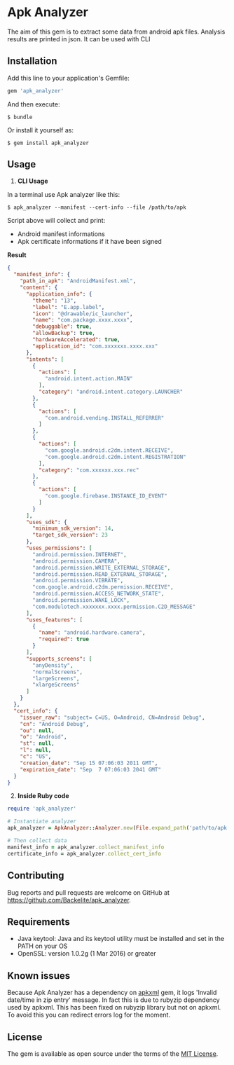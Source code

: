 # Apk Analyzer

The aim of this gem is to extract some data from android apk files. Analysis results are printed in json. It can be used with CLI

## Installation

Add this line to your application's Gemfile:

```ruby
gem 'apk_analyzer'
```

And then execute:

```shell
$ bundle
```

Or install it yourself as:

```shell
$ gem install apk_analyzer
```

## Usage

1. **CLI Usage**

In a terminal use Apk analyzer like this:

```shell
$ apk_analyzer --manifest --cert-info --file /path/to/apk
```

Script above will collect and print:
* Android manifest informations
* Apk certificate informations if it have been signed

**Result**
```json
{
  "manifest_info": {
    "path_in_apk": "AndroidManifest.xml",
    "content": {
      "application_info": {
        "theme": "13",
        "label": "E.app.label",
        "icon": "@drawable/ic_launcher",
        "name": "com.package.xxxx.xxxx",
        "debuggable": true,
        "allowBackup": true,
        "hardwareAccelerated": true,
        "application_id": "com.xxxxxxx.xxxx.xxx"
      },
      "intents": [
        {
          "actions": [
            "android.intent.action.MAIN"
          ],
          "category": "android.intent.category.LAUNCHER"
        },
        {
          "actions": [
            "com.android.vending.INSTALL_REFERRER"
          ]
        },
        {
          "actions": [
            "com.google.android.c2dm.intent.RECEIVE",
            "com.google.android.c2dm.intent.REGISTRATION"
          ],
          "category": "com.xxxxxx.xxx.rec"
        },
        {
          "actions": [
            "com.google.firebase.INSTANCE_ID_EVENT"
          ]
        }
      ],
      "uses_sdk": {
        "minimum_sdk_version": 14,
        "target_sdk_version": 23
      },
      "uses_permissions": [
        "android.permission.INTERNET",
        "android.permission.CAMERA",
        "android.permission.WRITE_EXTERNAL_STORAGE",
        "android.permission.READ_EXTERNAL_STORAGE",
        "android.permission.VIBRATE",
        "com.google.android.c2dm.permission.RECEIVE",
        "android.permission.ACCESS_NETWORK_STATE",
        "android.permission.WAKE_LOCK",
        "com.modulotech.xxxxxxx.xxxx.permission.C2D_MESSAGE"
      ],
      "uses_features": [
        {
          "name": "android.hardware.camera",
          "required": true
        }
      ],
      "supports_screens": [
        "anyDensity",
        "normalScreens",
        "largeScreens",
        "xlargeScreens"
      ]
    }
  },
  "cert_info": {
    "issuer_raw": "subject= C=US, O=Android, CN=Android Debug",
    "cn": "Android Debug",
    "ou": null,
    "o": "Android",
    "st": null,
    "l": null,
    "c": "US",
    "creation_date": "Sep 15 07:06:03 2011 GMT",
    "expiration_date": "Sep  7 07:06:03 2041 GMT"
  }
}
```

2. **Inside Ruby code**

```ruby
require 'apk_analyzer'

# Instantiate analyzer
apk_analyzer = ApkAnalyzer::Analyzer.new(File.expand_path('path/to/apk'))

# Then collect data
manifest_info = apk_analyzer.collect_manifest_info
certificate_info = apk_analyzer.collect_cert_info
```

## Contributing

Bug reports and pull requests are welcome on GitHub at https://github.com/Backelite/apk_analyzer.

## Requirements

* Java keytool: Java and its keytool utility must be installed and set in the PATH on your OS
* OpenSSL: version 1.0.2g (1 Mar 2016) or greater

## Known issues

Because Apk Analyzer has a dependency on [apkxml](https://github.com/devunwired/apktools) gem, it logs 'Invalid date/time in zip entry' message.
In fact this is due to rubyzip dependency used by apkxml. This has been fixed on rubyzip library but not on apkxml.
To avoid this you can redirect errors log for the moment.

## License

The gem is available as open source under the terms of the [MIT License](http://opensource.org/licenses/MIT).
